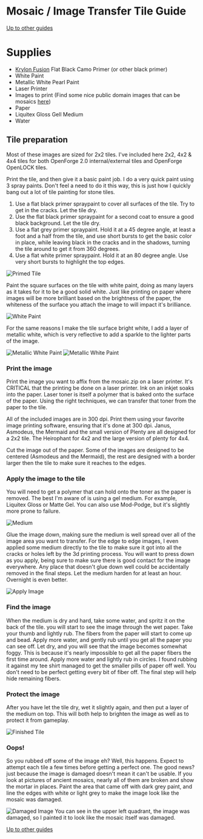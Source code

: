 # Mosaic / Image Transfer Tile Guide
[Up to other guides](../README.md)

# Supplies
* [Krylon Fusion](http://amzn.to/2C8XG0L) Flat Black Camo Primer (or other black primer)
* White Paint
* Metallic White Pearl Paint
* Laser Printer
* Images to print (Find some nice public domain images that can be mosaics [here](https://www.thingiverse.com/thing:2063860))
* Paper
* Liquitex Gloss Gell Medium
* Water

## Tile preparation

Most of these images are sized for 2x2 tiles. I've included here 2x2, 4x2 & 4x4 tiles for both OpenForge 2.0 internal/external tiles and OpenForge OpenLOCK tiles.

Print the tile, and then give it a basic paint job. I do a very quick paint using 3 spray paints. Don't feel a need to do it this way, this is just how I quickly bang out a lot of tile painting for stone tiles.

1) Use a flat black primer spraypaint to cover all surfaces of the tile. Try to get in the cracks. Let the tile dry.
1) Use the flat black primer spraypaint for a second coat to ensure a good black background. Let the tile dry.
1) Use a flat grey primer spraypaint. Hold it at a 45 degree angle, at least a foot and a half from the tile, and use short bursts to get the basic color in place, while leaving black in the cracks and in the shadows, turning the tile around to get it from 360 degrees.
1) Use a flat white primer spraypaint. Hold it at an 80 degree angle. Use very short bursts to highlight the top edges.

![Primed Tile](2017-01-25_21.05.18.jpg)

Paint the square surfaces on the tile with white paint, doing as many layers as it takes for it to be a good solid white. Just like printing on paper where images will be more brilliant based on the brightness of the paper, the whiteness of the surface you attach the image to will impact it's brilliance.

![White Paint](2017-01-25_21.30.51.jpg)

For the same reasons I make the tile surface bright white, I add a layer of metallic white, which is very reflective to add a sparkle to the lighter parts of the image.

![Metallic White Paint](2017-01-25_22.51.06.jpg)
![Metallic White Paint](2017-01-25_22.51.27.jpg)

### Print the image

Print the image you want to affix from the mosaic.zip on a laser printer. It's CRITICAL that the printing be done on a laser printer. Ink on an inkjet soaks into the paper. Laser toner is itself a polymer that is baked onto the surface of the paper. Using the right techniques, we can transfer that toner from the paper to the tile.

All of the included images are in 300 dpi. Print them using your favorite image printing software, ensuring that it's done at 300 dpi. Janus, Asmodeus, the Mermaid and the small version of Plenty are all designed for a 2x2 tile. The Heirophant for 4x2 and the large version of plenty for 4x4.

Cut the image out of the paper. Some of the images are designed to be centered (Asmodeus and the Mermaid), the rest are designed with a border larger then the tile to make sure it reaches to the edges.

### Apply the image to the tile

You will need to get a polymer that can hold onto the toner as the paper is removed. The best I'm aware of is using a gel medium. For example, Liquitex Gloss or Matte Gel. You can also use Mod-Podge, but it's slightly more prone to failure.

![Medium](2017-01-25_22.59.42.jpg)

Glue the image down, making sure the medium is well spread over all of the image area you want to transfer. For the edge to edge images, I even applied some medium directly to the tile to make sure it got into all the cracks or holes left by the 3d printing process. You will want to press down as you apply, being sure to make sure there is good contact for the image everywhere. Any place that doesn't glue down well could be accidentally removed in the final steps. Let the medium harden for at least an hour. Overnight is even better.

![Apply Image](2017-01-25_22.59.21.jpg)

### Find the image

When the medium is dry and hard, take some water, and spritz it on the back of the tile. you will start to see the image through the wet paper. Take your thumb and lightly rub. The fibers from the paper will start to come up and bead. Apply more water, and gently rub until you get all the paper you can see off. Let dry, and you will see that the image becomes somewhat foggy. This is because it's nearly impossible to get all the paper fibers the first time around. Apply more water and lightly rub in circles. I found rubbing it against my tee shirt managed to get the smaller pills of paper off well. You don't need to be perfect getting every bit of fiber off. The final step will help hide remaining fibers.

### Protect the image

After you have let the tile dry, wet it slightly again, and then put a layer of the medium on top. This will both help to brighten the image as well as to protect it from gameplay.

![Finished Tile](IMG_1482.JPG)

### Oops!

So you rubbed off some of the image eh? Well, this happens. Expect to attempt each tile a few times before getting a perfect one. The good news? just because the image is damaged doesn't mean it can't be usable. If you look at pictures of ancient mosaics, nearly all of them are broken and show the mortar in places. Paint the area that came off with dark grey paint, and line the edges with white or light grey to make the image look like the mosaic was damaged.

![Damaged Image](IMG_1488.JPG)
You can see in the upper left quadrant, the image was damaged, so I painted it to look like the mosaic itself was damaged.

[Up to other guides](../README.md)

